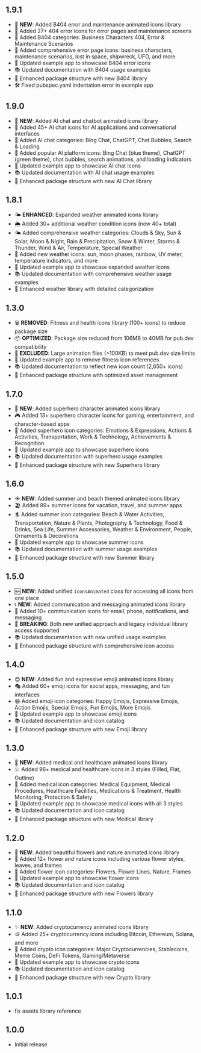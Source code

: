 ## 1.9.1

- 🚫 **NEW**: Added B404 error and maintenance animated icons library
- 🔧 Added 27+ 404 error icons for error pages and maintenance screens
- 🚫 Added B404 categories: Business Characters 404, Error & Maintenance Scenarios
- 🎨 Added comprehensive error page icons: business characters, maintenance scenarios, lost in space, shipwreck, UFO, and more
- 🎨 Updated example app to showcase B404 error icons
- 📚 Updated documentation with B404 usage examples
- 🔧 Enhanced package structure with new B404 library
- 🛠️ Fixed pubspec.yaml indentation error in example app

## 1.9.0

- 🤖 **NEW**: Added AI chat and chatbot animated icons library
- 💬 Added 45+ AI chat icons for AI applications and conversational interfaces
- 🤖 Added AI chat categories: Bing Chat, ChatGPT, Chat Bubbles, Search & Loading
- 🎨 Added popular AI platform icons: Bing Chat (blue theme), ChatGPT (green theme), chat bubbles, search animations, and loading indicators
- 🎨 Updated example app to showcase AI chat icons
- 📚 Updated documentation with AI chat usage examples
- 🔧 Enhanced package structure with new AI Chat library

## 1.8.1

- 🌤️ **ENHANCED**: Expanded weather animated icons library
- 🌦️ Added 30+ additional weather condition icons (now 40+ total)
- 🌤️ Added comprehensive weather categories: Clouds & Sky, Sun & Solar, Moon & Night, Rain & Precipitation, Snow & Winter, Storms & Thunder, Wind & Air, Temperature, Special Weather
- 🌈 Added new weather icons: sun, moon phases, rainbow, UV meter, temperature indicators, and more
- 🎨 Updated example app to showcase expanded weather icons
- 📚 Updated documentation with comprehensive weather usage examples
- 🔧 Enhanced weather library with detailed categorization

## 1.3.0

- 🗑️ **REMOVED**: Fitness and health icons library (100+ icons) to reduce package size
- 📦 **OPTIMIZED**: Package size reduced from 106MB to 40MB for pub.dev compatibility
- 🚫 **EXCLUDED**: Large animation files (>100KB) to meet pub.dev size limits
- 🎨 Updated example app to remove fitness icon references
- 📚 Updated documentation to reflect new icon count (2,650+ icons)
- 🔧 Enhanced package structure with optimized asset management

## 1.7.0

- 🦸 **NEW**: Added superhero character animated icons library
- 🎮 Added 13+ superhero character icons for gaming, entertainment, and character-based apps
- 🦸 Added superhero icon categories: Emotions & Expressions, Actions & Activities, Transportation, Work & Technology, Achievements & Recognition
- 🎨 Updated example app to showcase superhero icons
- 📚 Updated documentation with superhero usage examples
- 🔧 Enhanced package structure with new Superhero library

## 1.6.0

- ☀️ **NEW**: Added summer and beach themed animated icons library
- 🏖️ Added 89+ summer icons for vacation, travel, and summer apps
- 🏄 Added summer icon categories: Beach & Water Activities, Transportation, Nature & Plants, Photography & Technology, Food & Drinks, Sea Life, Summer Accessories, Weather & Environment, People, Ornaments & Decorations
- 🎨 Updated example app to showcase summer icons
- 📚 Updated documentation with summer usage examples
- 🔧 Enhanced package structure with new Summer library

## 1.5.0

- 🆕 **NEW**: Added unified `IconsAnimated` class for accessing all icons from one place
- 📞 **NEW**: Added communication and messaging animated icons library
- 📧 Added 10+ communication icons for email, phone, notifications, and messaging
- 🔄 **BREAKING**: Both new unified approach and legacy individual library access supported
- 📚 Updated documentation with new unified usage examples
- 🎨 Enhanced package structure with comprehensive icon access

## 1.4.0

- 😊 **NEW**: Added fun and expressive emoji animated icons library
- 🎭 Added 60+ emoji icons for social apps, messaging, and fun interfaces
- 😄 Added emoji icon categories: Happy Emojis, Expressive Emojis, Action Emojis, Special Emojis, Fun Emojis, More Emojis
- 🎨 Updated example app to showcase emoji icons
- 📚 Updated documentation and icon catalog
- 🔧 Enhanced package structure with new Emoji library

## 1.3.0

- 🏥 **NEW**: Added medical and healthcare animated icons library
- 🩺 Added 96+ medical and healthcare icons in 3 styles (Filled, Flat, Outline)
- 💊 Added medical icon categories: Medical Equipment, Medical Procedures, Healthcare Facilities, Medications & Treatment, Health Monitoring, Protection & Safety
- 🎨 Updated example app to showcase medical icons with all 3 styles
- 📚 Updated documentation and icon catalog
- 🔧 Enhanced package structure with new Medical library

## 1.2.0

- 🌸 **NEW**: Added beautiful flowers and nature animated icons library
- 🌺 Added 12+ flower and nature icons including various flower styles, leaves, and frames
- 🌿 Added flower icon categories: Flowers, Flower Lines, Nature, Frames
- 🎨 Updated example app to showcase flower icons
- 📚 Updated documentation and icon catalog
- 🔧 Enhanced package structure with new Flowers library

## 1.1.0

- ✨ **NEW**: Added cryptocurrency animated icons library
- 🪙 Added 25+ cryptocurrency icons including Bitcoin, Ethereum, Solana, and more
- 📱 Added crypto icon categories: Major Cryptocurrencies, Stablecoins, Meme Coins, DeFi Tokens, Gaming/Metaverse
- 🎨 Updated example app to showcase crypto icons
- 📚 Updated documentation and icon catalog
- 🔧 Enhanced package structure with new Crypto library

## 1.0.1

- fix assets library reference

## 1.0.0

- Initial release

